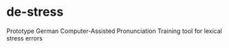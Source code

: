 de-stress
=========

Prototype German Computer-Assisted Pronunciation Training tool for lexical stress errors
